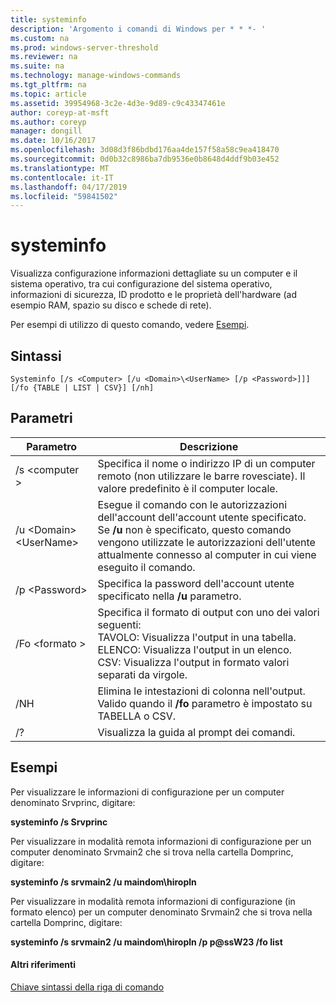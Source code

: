 ```yaml
---
title: systeminfo
description: 'Argomento i comandi di Windows per * * *- '
ms.custom: na
ms.prod: windows-server-threshold
ms.reviewer: na
ms.suite: na
ms.technology: manage-windows-commands
ms.tgt_pltfrm: na
ms.topic: article
ms.assetid: 39954968-3c2e-4d3e-9d89-c9c43347461e
author: coreyp-at-msft
ms.author: coreyp
manager: dongill
ms.date: 10/16/2017
ms.openlocfilehash: 3d08d3f86bdbd176aa4de157f58a58c9ea418470
ms.sourcegitcommit: 0d0b32c8986ba7db9536e0b8648d4ddf9b03e452
ms.translationtype: MT
ms.contentlocale: it-IT
ms.lasthandoff: 04/17/2019
ms.locfileid: "59841502"
---
```

# <a name="systeminfo"></a>systeminfo



Visualizza configurazione informazioni dettagliate su un computer e il sistema operativo, tra cui configurazione del sistema operativo, informazioni di sicurezza, ID prodotto e le proprietà dell'hardware (ad esempio RAM, spazio su disco e schede di rete).

Per esempi di utilizzo di questo comando, vedere [Esempi](#BKMK_examples).

## <a name="syntax"></a>Sintassi

```
Systeminfo [/s <Computer> [/u <Domain>\<UserName> [/p <Password>]]] [/fo {TABLE | LIST | CSV}] [/nh]
```

## <a name="parameters"></a>Parametri

|Parametro|Descrizione|
|---------|-----------|
|/s \<computer >|Specifica il nome o indirizzo IP di un computer remoto (non utilizzare le barre rovesciate). Il valore predefinito è il computer locale.|
|/u \<Domain>\<UserName>|Esegue il comando con le autorizzazioni dell'account dell'account utente specificato. Se **/u** non è specificato, questo comando vengono utilizzate le autorizzazioni dell'utente attualmente connesso al computer in cui viene eseguito il comando.|
|/p \<Password>|Specifica la password dell'account utente specificato nella **/u** parametro.|
|/Fo \<formato >|Specifica il formato di output con uno dei valori seguenti:</br>TAVOLO: Visualizza l'output in una tabella.</br>ELENCO: Visualizza l'output in un elenco.</br>CSV: Visualizza l'output in formato valori separati da virgole.|
|/NH|Elimina le intestazioni di colonna nell'output. Valido quando il **/fo** parametro è impostato su TABELLA o CSV.|
|/?|Visualizza la guida al prompt dei comandi.|

## <a name="BKMK_examples"></a>Esempi

Per visualizzare le informazioni di configurazione per un computer denominato Srvprinc, digitare:

**systeminfo /s Srvprinc**

Per visualizzare in modalità remota informazioni di configurazione per un computer denominato Srvmain2 che si trova nella cartella Domprinc, digitare:

**systeminfo /s srvmain2 /u maindom\hiropln**

Per visualizzare in modalità remota informazioni di configurazione (in formato elenco) per un computer denominato Srvmain2 che si trova nella cartella Domprinc, digitare:

**systeminfo /s srvmain2 /u maindom\hiropln /p p@ssW23 /fo list**

#### <a name="additional-references"></a>Altri riferimenti

[Chiave sintassi della riga di comando](command-line-syntax-key.md)